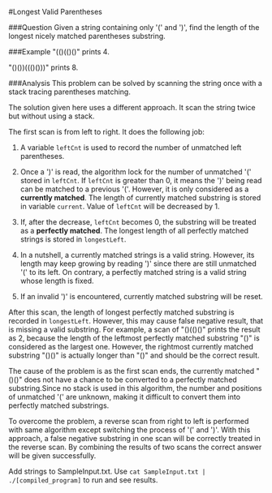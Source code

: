 #Longest Valid Parentheses

###Question
Given a string containing only '(' and ')', find the length of the longest nicely matched parentheses substring.

###Example
"(()(()()" prints 4. 

"()())((()()))" prints 8.

###Analysis
This problem can be solved by scanning the string once with a stack tracing parentheses matching.

The solution given here uses a different approach. It scan the string twice but without using a stack.

The first scan is from left to right. It does the following job:

1. A variable `leftCnt` is used to record the number of unmatched left parentheses.

2. Once a ')' is read, the algorithm lock for the number of unmatched '(' stored in `leftCnt`. If `leftCnt` is greater than 0, it means the ')' being read can be matched to a previous '('. However, it is only considered as a **currently matched**. The length of currently matched substring is stored in variable `current`. Value of `leftCnt` will be decreased by 1.

3. If, after the decrease, `leftCnt` becomes 0, the substring will be treated as a **perfectly matched**. The longest length of all perfectly matched strings is stored in `longestLeft`.

4. In a nutshell, a currently matched strings is a valid string. However, its length may keep growing by reading ')' since there are still unmatched '(' to its left. On contrary, a perfectly matched string is a valid string whose length is fixed.

5. If an invalid ')' is encountered, currently matched substring will be reset.

After this scan, the length of longest perfectly matched substring is recorded in `longestLeft`. However, this may cause false negative result, that is missing a valid substring. For example, a scan of "()(()()" prints the result as 2, because the length of the leftmost perfectly matched substring "()" is considered as the largest one. However, the rightmost currently matched substring "()()" is actually longer than "()" and should be the correct result.

The cause of the problem is as the first scan ends, the currently matched "()()" does not have a chance to be converted to a perfectly matched substring.Since no stack is used in this algorithm, the number and positions of unmatched '(' are unknown, making it difficult to convert them into perfectly matched substrings.

To overcome the problem, a reverse scan from right to left is performed with same algorithm except switching the process of '(' and ')'. With this approach, a false negative substring in one scan will be correctly treated in the reverse scan. By combining the results of two scans the correct answer will be given successfully.

Add strings to SampleInput.txt. Use `cat SampleInput.txt | ./[compiled_program]` to run and see results.
